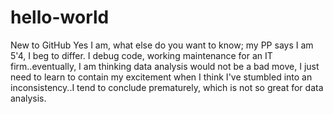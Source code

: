 # hello-world
New to GitHub
Yes I am, what else do you want to know; my PP says I am 5'4, I beg to differ. I debug code, working maintenance for an IT firm..eventually, I am thinking data analysis would not be a bad move, I just need to learn to contain my excitement when I think I've stumbled into an inconsistency..I tend to conclude prematurely, which is not so great for data analysis.
